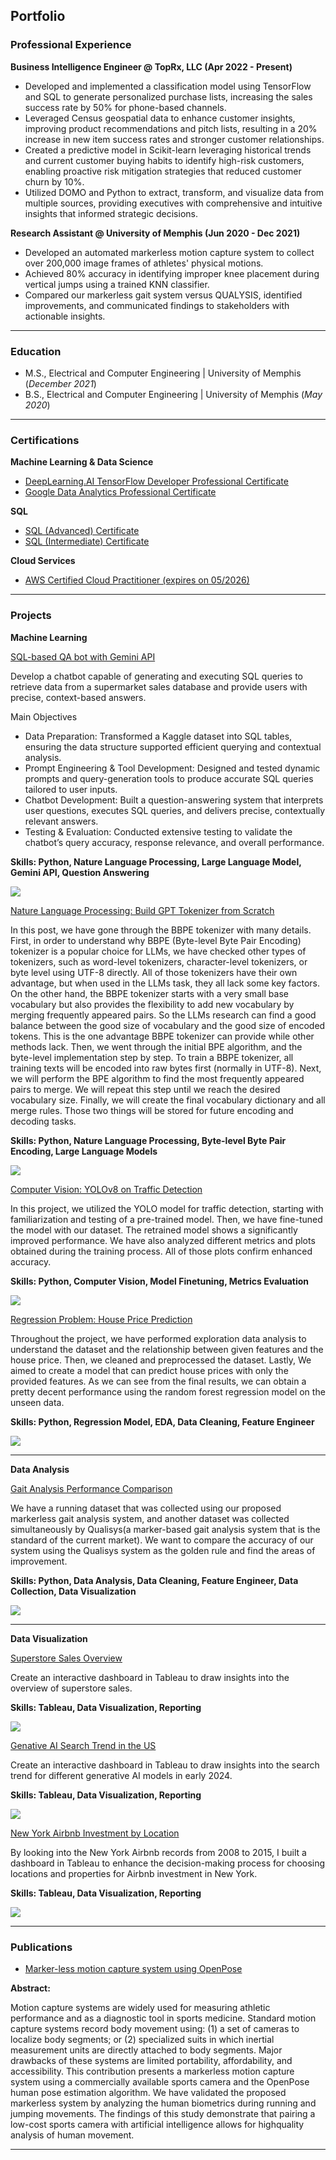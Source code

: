 ## Portfolio

### Professional Experience

**Business Intelligence Engineer @ TopRx, LLC (Apr 2022 - Present)**
-	Developed and implemented a classification model using TensorFlow and SQL to generate personalized purchase lists, increasing the sales success rate by 50% for phone-based channels.
-	Leveraged Census geospatial data to enhance customer insights, improving product recommendations and pitch lists, resulting in a 20% increase in new item success rates and stronger customer relationships.
-	Created a predictive model in Scikit-learn leveraging historical trends and current customer buying habits to identify high-risk customers, enabling proactive risk mitigation strategies that reduced customer churn by 10%.
-	Utilized DOMO and Python to extract, transform, and visualize data from multiple sources, providing executives with comprehensive and intuitive insights that informed strategic decisions.


**Research Assistant @ University of Memphis (Jun 2020 - Dec 2021)**
-	Developed an automated markerless motion capture system to collect over 200,000 image frames of athletes' physical motions.
-	Achieved 80% accuracy in identifying improper knee placement during vertical jumps using a trained KNN classifier.
-	Compared our markerless gait system versus QUALYSIS, identified improvements, and communicated findings to stakeholders with actionable insights.

---
### Education
					       		
- M.S., Electrical and Computer Engineering	| University of Memphis (_December 2021_)	 			        		
- B.S., Electrical and Computer Engineering	| University of Memphis (_May 2020_)

---
### Certifications

**Machine Learning & Data Science**
- [DeepLearning.AI TensorFlow Developer Professional Certificate](https://www.coursera.org/account/accomplishments/professional-cert/Z5UVZJAB7MP2?utm_source=link&utm_medium=certificate&utm_content=cert_image&utm_campaign=sharing_cta&utm_product=prof)
- [Google Data Analytics Professional Certificate](https://www.coursera.org/account/accomplishments/verify/G5V2UUC7X43M?utm_source=link&utm_medium=certificate&utm_content=cert_image&utm_campaign=sharing_cta&utm_product=course)

**SQL**
- [SQL (Advanced) Certificate](https://www.hackerrank.com/certificates/a10305eaa375)
- [SQL (Intermediate) Certificate](https://www.hackerrank.com/certificates/b16aa56d0f1c)

**Cloud Services**
- [AWS Certified Cloud Practitioner (expires on 05/2026)](https://www.credly.com/badges/5de091c9-1567-4bb2-86e2-c09f007b9c8c/linked_in_profile)


---
### Projects

**Machine Learning**

[SQL-based QA bot with Gemini API](https://www.kaggle.com/code/binfeng2021/sql-based-qa-bot-with-gemini-api)

Develop a chatbot capable of generating and executing SQL queries to retrieve data from a supermarket sales database and provide users with precise, context-based answers.

Main Objectives
- Data Preparation: Transformed a Kaggle dataset into SQL tables, ensuring the data structure supported efficient querying and contextual analysis.
- Prompt Engineering & Tool Development: Designed and tested dynamic prompts and query-generation tools to produce accurate SQL queries tailored to user inputs.
- Chatbot Development: Built a question-answering system that interprets user questions, executes SQL queries, and delivers precise, contextually relevant answers.
- Testing & Evaluation: Conducted extensive testing to validate the chatbot’s query accuracy, response relevance, and overall performance.

**Skills: Python, Nature Language Processing, Large Language Model, Gemini API, Question Answering**

<img src="images/thumbnail_images/chatbot_image.png?raw=true"/>

[Nature Language Processing: Build GPT Tokenizer from Scratch](https://www.kaggle.com/code/binfeng2021/what-is-bbpe-tokenizer-behind-llms)

In this post, we have gone through the BBPE tokenizer with many details. First, in order to understand why BBPE (Byte-level Byte Pair Encoding) tokenizer is a popular choice for LLMs, we have checked other types of tokenizers, such as word-level tokenizers, character-level tokenizers, or byte level using UTF-8 directly. All of those tokenizers have their own advantage, but when used in the LLMs task, they all lack some key factors. On the other hand, the BBPE tokenizer starts with a very small base vocabulary but also provides the flexibility to add new vocabulary by merging frequently appeared pairs. So the LLMs research can find a good balance between the good size of vocabulary and the good size of encoded tokens. This is the one advantage BBPE tokenizer can provide while other methods lack. Then, we went through the initial BPE algorithm, and the byte-level implementation step by step. To train a BBPE tokenizer, all training texts will be encoded into raw bytes first (normally in UTF-8). Next, we will perform the BPE algorithm to find the most frequently appeared pairs to merge. We will repeat this step until we reach the desired vocabulary size. Finally, we will create the final vocabulary dictionary and all merge rules. Those two things will be stored for future encoding and decoding tasks.

**Skills: Python, Nature Language Processing, Byte-level Byte Pair Encoding, Large Language Models**

<img src="images/thumbnail_images/tokenizer_funny.png?raw=true"/>

[Computer Vision: YOLOv8 on Traffic Detection](https://www.kaggle.com/code/binfeng2021/computer-vision-yolov8-on-traffic-detection?rvi=1)

In this project, we utilized the YOLO model for traffic detection, starting with familiarization and testing of a pre-trained model. Then, we have fine-tuned the model with our dataset. The retrained model shows a significantly improved performance. We have also analyzed different metrics and plots obtained during the training process. All of those plots confirm enhanced accuracy.

**Skills: Python, Computer Vision, Model Finetuning, Metrics Evaluation**

<img src="images/thumbnail_images/yolo_with_traffic_detection.png?raw=true"/>

[Regression Problem: House Price Prediction](https://www.kaggle.com/code/binfeng2021/regression-problem-house-price-prediction?rvi=1)

Throughout the project, we have performed exploration data analysis to understand the dataset and the relationship between given features and the house price. Then, we cleaned and preprocessed the dataset. Lastly, We aimed to create a model that can predict house prices with only the provided features. As we can see from the final results, we can obtain a pretty decent performance using the random forest regression model on the unseen data.

**Skills: Python, Regression Model, EDA, Data Cleaning, Feature Engineer**

<img src="images/thumbnail_images/house_price_prediction.png?raw=true"/>

---
**Data Analysis**

[Gait Analysis Performance Comparison](https://www.kaggle.com/code/binfeng2021/running-analysis)

We have a running dataset that was collected using our proposed markerless gait analysis system, and another dataset was collected simultaneously by Qualisys(a marker-based gait analysis system that is the standard of the current market). We want to compare the accuracy of our system using the Qualisys system as the golden rule and find the areas of improvement. 

**Skills: Python, Data Analysis, Data Cleaning, Feature Engineer, Data Collection, Data Visualization**

<img src="images/thumbnail_images/running_analysis.png?raw=true"/>

---
**Data Visualization**

[Superstore Sales Overview](https://public.tableau.com/app/profile/bin.feng6585/viz/SalesBIDashboardSample/Dashboard2#1)

Create an interactive dashboard in Tableau to draw insights into the overview of superstore sales.  

**Skills: Tableau, Data Visualization, Reporting**

<img src="images/thumbnail_images/superstore sales overview.png?raw=true"/>

[Genative AI Search Trend in the US](https://public.tableau.com/app/profile/bin.feng6585/viz/GenerativeAISearchTrend2024/Dashboard1)

Create an interactive dashboard in Tableau to draw insights into the search trend for different generative AI models in early 2024.  

**Skills: Tableau, Data Visualization, Reporting**

<img src="images/thumbnail_images/gen AI search in US.png?raw=true"/>

[New York Airbnb Investment by Location](https://public.tableau.com/app/profile/bin.feng6585/viz/NewYorkAirBnBAnalysis/Dashboard1)

By looking into the New York Airbnb records from 2008 to 2015, I built a dashboard in Tableau to enhance the decision-making process for choosing locations and properties for Airbnb investment in New York. 

**Skills: Tableau, Data Visualization, Reporting**

<img src="images/thumbnail_images/Airbnb_in_new_york.png?raw=true"/>

---

### Publications
- [Marker-less motion capture system using OpenPose](https://www.spiedigitallibrary.org/conference-proceedings-of-spie/12101/121010B/Marker-less-motion-capture-system-using-OpenPose/10.1117/12.2619059.short/)

**Abstract:**

Motion capture systems are widely used for measuring athletic performance and as a diagnostic
tool in sports medicine. Standard motion capture systems record body movement using: (1) a set
of cameras to localize body segments; or (2) specialized suits in which inertial measurement
units are directly attached to body segments. Major drawbacks of these systems are limited
portability, affordability, and accessibility. This contribution presents a markerless motion
capture system using a commercially available sports camera and the OpenPose human pose
estimation algorithm. We have validated the proposed markerless system by analyzing the
human biometrics during running and jumping movements. The findings of this study
demonstrate that pairing a low-cost sports camera with artificial intelligence allows for highquality analysis of human movement. 
  
---

